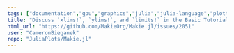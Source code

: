 ```yaml
---
tags: ["documentation","gpu","graphics","julia","julia-language","plotting","visualization"]
title: "Discuss `xlims!`, `ylims!`, and `limits!` in the Basic Tutorial?"
html_url: "https://github.com/MakieOrg/Makie.jl/issues/2051"
user: "CameronBieganek"
repo: "JuliaPlots/Makie.jl"
---
```


